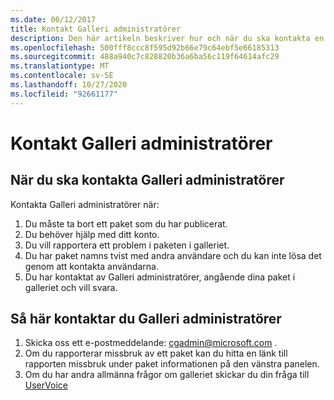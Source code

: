 ```yaml
---
ms.date: 06/12/2017
title: Kontakt Galleri administratörer
description: Den här artikeln beskriver hur och när du ska kontakta en administratör för PowerShell-galleriet
ms.openlocfilehash: 500fff8ccc8f595d92b66e79c64ebf5e66185313
ms.sourcegitcommit: 488a940c7c828820b36a6ba56c119f64614afc29
ms.translationtype: MT
ms.contentlocale: sv-SE
ms.lasthandoff: 10/27/2020
ms.locfileid: "92661177"
---
```

# <a name="contact-gallery-administrators"></a>Kontakt Galleri administratörer

## <a name="when-to-contact-gallery-administrators"></a>När du ska kontakta Galleri administratörer

Kontakta Galleri administratörer när:

1. Du måste ta bort ett paket som du har publicerat.
1. Du behöver hjälp med ditt konto.
1. Du vill rapportera ett problem i paketen i galleriet.
1. Du har paket namns tvist med andra användare och du kan inte lösa det genom att kontakta användarna.
1. Du har kontaktat av Galleri administratörer, angående dina paket i galleriet och vill svara.

## <a name="how-to-contact-gallery-administrators"></a>Så här kontaktar du Galleri administratörer

1. Skicka oss ett e-postmeddelande: cgadmin@microsoft.com .
1. Om du rapporterar missbruk av ett paket kan du hitta en länk till rapporten missbruk under paket informationen på den vänstra panelen.
1. Om du har andra allmänna frågor om galleriet skickar du din fråga till [UserVoice](http://windowsserver.uservoice.com/forums/301869-powershell)
